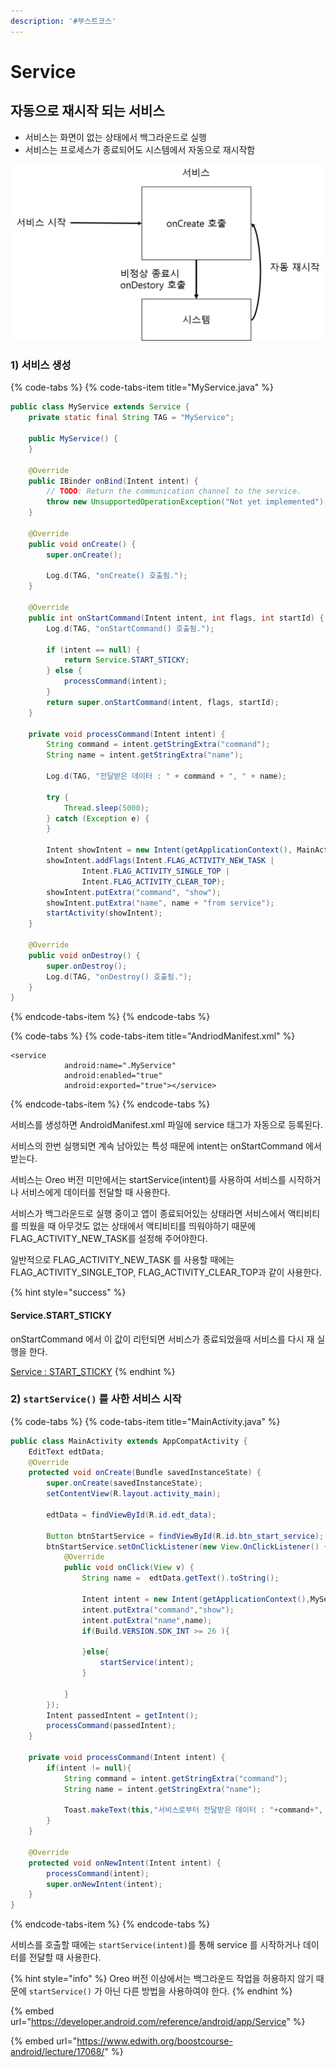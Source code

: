 ```yaml
---
description: '#부스트코스'
---
```


# Service

## 자동으로 재시작 되는 서비스 

* 서비스는 화면이 없는 상태에서 백그라운드로 실행 
* 서비스는 프로세스가 종료되어도 시스템에서 자동으로 재시작함 

![](../.gitbook/assets/service.png)

### 1\) 서비스 생성 

{% code-tabs %}
{% code-tabs-item title="MyService.java" %}
```java
public class MyService extends Service {
    private static final String TAG = "MyService";

    public MyService() {
    }

    @Override
    public IBinder onBind(Intent intent) {
        // TODO: Return the communication channel to the service.
        throw new UnsupportedOperationException("Not yet implemented");
    }

    @Override
    public void onCreate() {
        super.onCreate();

        Log.d(TAG, "onCreate() 호출됨.");
    }

    @Override
    public int onStartCommand(Intent intent, int flags, int startId) {
        Log.d(TAG, "onStartCommand() 호출됨.");

        if (intent == null) {
            return Service.START_STICKY;
        } else {
            processCommand(intent);
        }
        return super.onStartCommand(intent, flags, startId);
    }

    private void processCommand(Intent intent) {
        String command = intent.getStringExtra("command");
        String name = intent.getStringExtra("name");

        Log.d(TAG, "전달받은 데이터 : " + command + ", " + name);

        try {
            Thread.sleep(5000);
        } catch (Exception e) {
        }

        Intent showIntent = new Intent(getApplicationContext(), MainActivity.class);
        showIntent.addFlags(Intent.FLAG_ACTIVITY_NEW_TASK |
                Intent.FLAG_ACTIVITY_SINGLE_TOP |
                Intent.FLAG_ACTIVITY_CLEAR_TOP);
        showIntent.putExtra("command", "show");
        showIntent.putExtra("name", name + "from service");
        startActivity(showIntent);
    }

    @Override
    public void onDestroy() {
        super.onDestroy();
        Log.d(TAG, "onDestroy() 호출됨.");
    }
}
```
{% endcode-tabs-item %}
{% endcode-tabs %}

{% code-tabs %}
{% code-tabs-item title="AndriodManifest.xml" %}
```markup
<service
            android:name=".MyService"
            android:enabled="true"
            android:exported="true"></service>
```
{% endcode-tabs-item %}
{% endcode-tabs %}

서비스를 생성하면 AndroidManifest.xml 파일에 service 태그가 자동으로 등록된다.

서비스의 한번 실행되면 계속 남아있는 특성 때문에 intent는  onStartCommand 에서 받는다. 

서비스는 Oreo 버전 미만에서는 startService\(intent\)를 사용하여 서비스를 시작하거나 서비스에게 데이터를 전달할 때 사용한다. 

서비스가 백그라운드로 실행 중이고 앱이 종료되어있는 상태라면 서비스에서 액티비티를 띄웠을 때 아무것도 없는 상태에서 액티비티를 띄워야하기 때문에 FLAG\_ACTIVITY\_NEW\_TASK를 설정해 주어야한다. 

일반적으로 FLAG\_ACTIVITY\_NEW\_TASK 를 사용할 때에는 FLAG\_ACTIVITY\_SINGLE\_TOP, FLAG\_ACTIVITY\_CLEAR\_TOP과 같이 사용한다. 

{% hint style="success" %}
#### Service.START\_STICKY <a id="START_STICKY"></a>

onStartCommand 에서 이 값이 리턴되면 서비스가 종료되었을때 서비스를 다시 재 실행을 한다.

[Service : START\_STICKY](https://developer.android.com/reference/android/app/Service#START_STICKY) 
{% endhint %}

### 2\) `startService()` 를 사한 서비스 시작 

{% code-tabs %}
{% code-tabs-item title="MainActivity.java" %}
```java
public class MainActivity extends AppCompatActivity {
    EditText edtData;
    @Override
    protected void onCreate(Bundle savedInstanceState) {
        super.onCreate(savedInstanceState);
        setContentView(R.layout.activity_main);

        edtData = findViewById(R.id.edt_data);

        Button btnStartService = findViewById(R.id.btn_start_service);
        btnStartService.setOnClickListener(new View.OnClickListener() {
            @Override
            public void onClick(View v) {
                String name =  edtData.getText().toString();

                Intent intent = new Intent(getApplicationContext(),MyService.class);
                intent.putExtra("command","show");
                intent.putExtra("name",name);
                if(Build.VERSION.SDK_INT >= 26 ){

                }else{
                    startService(intent);
                }

            }
        });
        Intent passedIntent = getIntent();
        processCommand(passedIntent);
    }

    private void processCommand(Intent intent) {
        if(intent != null){
            String command = intent.getStringExtra("command");
            String name = intent.getStringExtra("name");

            Toast.makeText(this,"서비스로부터 전달받은 데이터 : "+command+", "+name,Toast.LENGTH_LONG).show();
        }
    }

    @Override
    protected void onNewIntent(Intent intent) {
        processCommand(intent);
        super.onNewIntent(intent);
    }
}
```
{% endcode-tabs-item %}
{% endcode-tabs %}

서비스를 호출할 때에는 `startService(intent)`를 통해 service 를 시작하거나 데이터를 전달할 때 사용한다. 



{% hint style="info" %}
Oreo 버전 이상에서는 백그라운드 작업을 허용하지 않기 때문에 `startService()` 가 아닌 다른 방법을 사용하여야 한다.
{% endhint %}

{% embed url="https://developer.android.com/reference/android/app/Service" %}

{% embed url="https://www.edwith.org/boostcourse-android/lecture/17068/" %}



